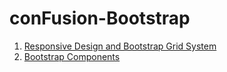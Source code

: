 # conFusion-Bootstrap

1. [Responsive Design and Bootstrap Grid System](https://github.com/vanessaaleung/conFusion-Bootstrap/blob/master/notes/responsive-design.md)
2. [Bootstrap Components](https://github.com/vanessaaleung/conFusion-Bootstrap/blob/master/notes/components.md)
